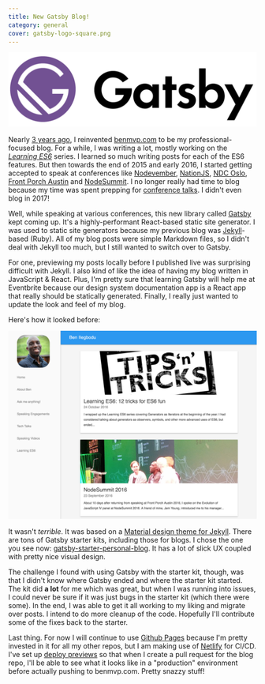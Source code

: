 ```yaml
---
title: New Gatsby Blog!
category: general
cover: gatsby-logo-square.png
---
```


![Gatsby logo](gatsby-logo-wide.png)

Nearly [3 years ago](/new-blog/), I reinvented [benmvp.com](benmvp.com) to be my professional-focused blog. For a while, I was writing a lot, mostly working on the [_Learning ES6_](/learning-es6-series/) series. I learned so much writing posts for each of the ES6 features. But then towards the end of 2015 and early 2016, I started getting accepted to speak at conferences like [Nodevember](/nodevember-2015/), [NationJS](/nationjs-nodeday-2016/), [NDC Oslo](/ndc-oslo-2016/), [Front Porch Austin](/front-porch-austin-2016/) and [NodeSummit](/nodesummit-2016/). I no longer really had time to blog because my time was spent prepping for [conference talks](/speak/). I didn't even blog in 2017!

Well, while speaking at various conferences, this new library called [Gatsby](https://www.gatsbyjs.org/) kept coming up. It's a highly-performant React-based static site generator. I was used to static site generators because my previous blog was [Jekyll](https://jekyllrb.com/)-based (Ruby). All of my blog posts were simple Markdown files, so I didn't deal with Jekyll too much, but I still wanted to switch over to Gatsby.

For one, previewing my posts locally before I published live was surprising difficult with Jekyll. I also kind of like the idea of having my blog written in JavaScript & React. Plus, I'm pretty sure that learning Gatsby will help me at Eventbrite because our design system documentation app is a React app that really should be statically generated. Finally, I really just wanted to update the look and feel of my blog.

Here's how it looked before:

![Screenshot of old benmvp.com](previous-blog.png)

It wasn't _terrible_. It was based on a [Material design theme for Jekyll](https://github.com/christoga/jekyll-material). There are tons of Gatsby starter kits, including those for blogs. I chose the one you see now: [gatsby-starter-personal-blog](https://github.com/greglobinski/gatsby-starter-personal-blog). It has a lot of slick UX coupled with pretty nice visual design.

The challenge I found with using Gatsby with the starter kit, though, was that I didn't know where Gatsby ended and where the starter kit started. The kit did **a lot** for me which was great, but when I was running into issues, I could never be sure if it was just bugs in the starter kit (which there were some). In the end, I was able to get it all working to my liking and migrate over posts. I intend to do more cleanup of the code. Hopefully I'll contribute some of the fixes back to the starter.

Last thing. For now I will continue to use [Github Pages](https://pages.github.com/) because I'm pretty invested in it for all my other repos, but I am making use of [Netlify](https://www.netlify.com/) for CI/CD. I've set up [deploy previews](https://www.netlify.com/blog/2016/07/20/introducing-deploy-previews-in-netlify/) so that when I create a pull request for the blog repo, I'll be able to see what it looks like in a "production" environment before actually pushing to benmvp.com. Pretty snazzy stuff!
